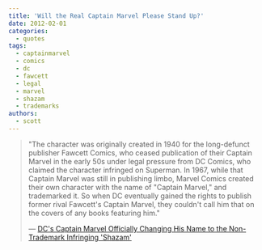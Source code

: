 ```yaml
---
title: 'Will the Real Captain Marvel Please Stand Up?'
date: 2012-02-01
categories:
  - quotes
tags:
  - captainmarvel
  - comics
  - dc
  - fawcett
  - legal
  - marvel
  - shazam
  - trademarks
authors:
  - scott
---
```


> "The character was originally created in 1940 for the long-defunct publisher Fawcett Comics, who ceased publication of their Captain Marvel in the early 50s under legal pressure from DC Comics, who claimed the character infringed on Superman. In 1967, while that Captain Marvel was still in publishing limbo, Marvel Comics created their own character with the name of "Captain Marvel," and trademarked it. So when DC eventually gained the rights to publish former rival Fawcett's Captain Marvel, they couldn't call him that on the covers of any books featuring him."
>
> — [DC's Captain Marvel Officially Changing His Name to the Non-Trademark Infringing 'Shazam'](http://www.comicsalliance.com/2012/01/30/dc-captain-marvel-name-change-shazam/)
